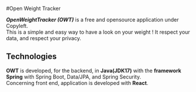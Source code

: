 #Open Weight Tracker

***OpenWeightTracker (OWT)*** is a free and opensource application under Copyleft.
<br>This is a simple and easy way to have a look on your  weight ! 
It respect your data, and respect your privacy.

## Technologies

 **OWT** is developed, for the backend, in **Java(JDK17)** with the **framework Spring** with Spring Boot, Data/JPA, and Spring Security.
<br>Concerning front end, application is developed with **React**.
